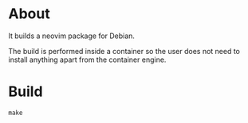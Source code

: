 # About

It builds a neovim package for Debian.

The build is performed inside a container so the user does not need to install
anything apart from the container engine.

# Build

```
make
```
